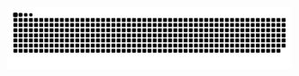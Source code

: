 ![GitHub Snake Contribution Grid Animation](https://raw.githubusercontent.com/burgil/burgil/output/github-contribution-grid-snake-dark.svg)
